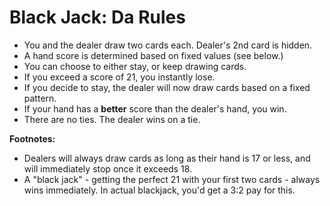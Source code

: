 # Black Jack: Da Rules
- You and the dealer draw two cards each. Dealer's 2nd card is hidden.
- A hand score is determined based on fixed values (see below.)
- You can choose to either stay, or keep drawing cards.
- If you exceed a score of 21, you instantly lose.
- If you decide to stay, the dealer will now draw cards based on a fixed pattern.
- If your hand has a **better** score than the dealer's hand, you win.
- There are no ties. The dealer wins on a tie.
    
**Footnotes:**
- Dealers will always draw cards as long as their hand is 17 or less, and will immediately stop once it exceeds 18.
- A "black jack" - getting the perfect 21 with your first two cards - always wins immediately. In actual blackjack, you'd get a 3:2 pay for this.
